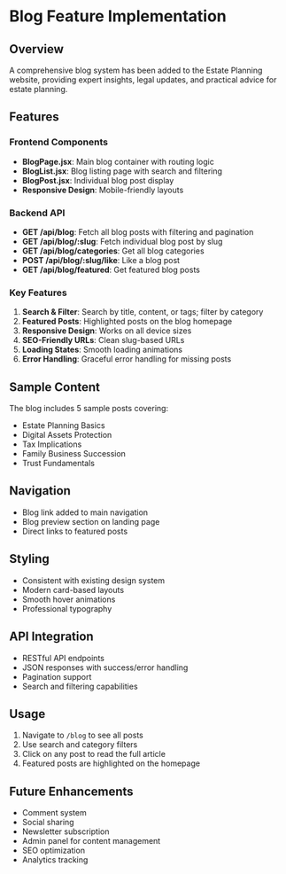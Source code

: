 # Blog Feature Implementation

## Overview
A comprehensive blog system has been added to the Estate Planning website, providing expert insights, legal updates, and practical advice for estate planning.

## Features

### Frontend Components
- **BlogPage.jsx**: Main blog container with routing logic
- **BlogList.jsx**: Blog listing page with search and filtering
- **BlogPost.jsx**: Individual blog post display
- **Responsive Design**: Mobile-friendly layouts

### Backend API
- **GET /api/blog**: Fetch all blog posts with filtering and pagination
- **GET /api/blog/:slug**: Fetch individual blog post by slug
- **GET /api/blog/categories**: Get all blog categories
- **POST /api/blog/:slug/like**: Like a blog post
- **GET /api/blog/featured**: Get featured blog posts

### Key Features
1. **Search & Filter**: Search by title, content, or tags; filter by category
2. **Featured Posts**: Highlighted posts on the blog homepage
3. **Responsive Design**: Works on all device sizes
4. **SEO-Friendly URLs**: Clean slug-based URLs
5. **Loading States**: Smooth loading animations
6. **Error Handling**: Graceful error handling for missing posts

## Sample Content
The blog includes 5 sample posts covering:
- Estate Planning Basics
- Digital Assets Protection
- Tax Implications
- Family Business Succession
- Trust Fundamentals

## Navigation
- Blog link added to main navigation
- Blog preview section on landing page
- Direct links to featured posts

## Styling
- Consistent with existing design system
- Modern card-based layouts
- Smooth hover animations
- Professional typography

## API Integration
- RESTful API endpoints
- JSON responses with success/error handling
- Pagination support
- Search and filtering capabilities

## Usage
1. Navigate to `/blog` to see all posts
2. Use search and category filters
3. Click on any post to read the full article
4. Featured posts are highlighted on the homepage

## Future Enhancements
- Comment system
- Social sharing
- Newsletter subscription
- Admin panel for content management
- SEO optimization
- Analytics tracking
